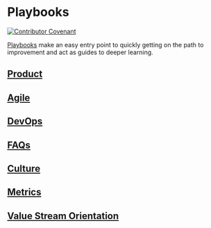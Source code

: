 # Playbooks

[![Contributor Covenant](https://img.shields.io/badge/Contributor%20Covenant-v1.4%20adopted-ff69b4.svg)](CODE_OF_CONDUCT.md)

[Playbooks](playbook-template.md) make an easy entry point to quickly getting on the path to improvement and act as guides to deeper learning.

## [Product](./product/README.md)

## [Agile](./agile/README.md)

## [DevOps](./devops/README.md)

## [FAQs](faq.md)
  
## [Culture](./culture/README.md)

## [Metrics](./metrics/README.md)

## [Value Stream Orientation](./valuestream/README.md)
